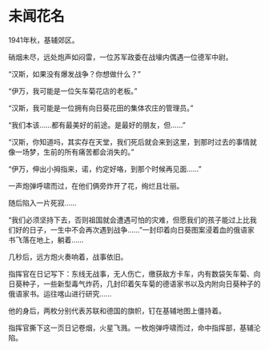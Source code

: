 # 未闻花名

1941年秋，基辅郊区。

硝烟未尽，远处炮声如闷雷，一位苏军政委在战壕内偶遇一位德军中尉。

“汉斯，如果没有爆发战争？你想做什么？”

“伊万，我可能是一位矢车菊花店的老板。”

“汉斯，我可能是一位拥有向日葵花田的集体农庄的管理员。” 

“我们本该……都有最美好的前途。是最好的朋友，但……” 

“汉斯，你知道吗，其实存在天堂，我们死后就会来到这里，到那时过去的事情就像一场梦，生前的所有痛苦都会消失的。”

“伊万，伸出小拇指来，诺，约定好咯，到那个时候再见面……”

一声炮弹呼啸而过，在他们俩旁炸开了花，绚烂且壮丽。

随后陷入一片死寂……

“我们必须坚持下去，否则祖国就会遭遇可怕的灾难，但愿我们的孩子能过上比我们好的日子，一生中不会再次遇到战争……”一封印着向日葵图案浸着血的俄语家书飞落在地上，躺着……

几秒后，远方炮火奏响着，战事依旧。

指挥官在日记写下：东线无战事，无人伤亡，缴获敌方卡车，内有数袋矢车菊、向日葵种子，一些新型毒气炸药，几封印着矢车菊的德语家书以及内附向日葵种子的俄语家书。运往喀山进行研究……

他的身后，两枚分别代表苏联和德国的旗帜，钉在基辅地图上僵持着。  

指挥官撕下这一页日记卷烟，火星飞溅。一枚炮弹呼啸而过，命中指挥部，基辅沦陷。

